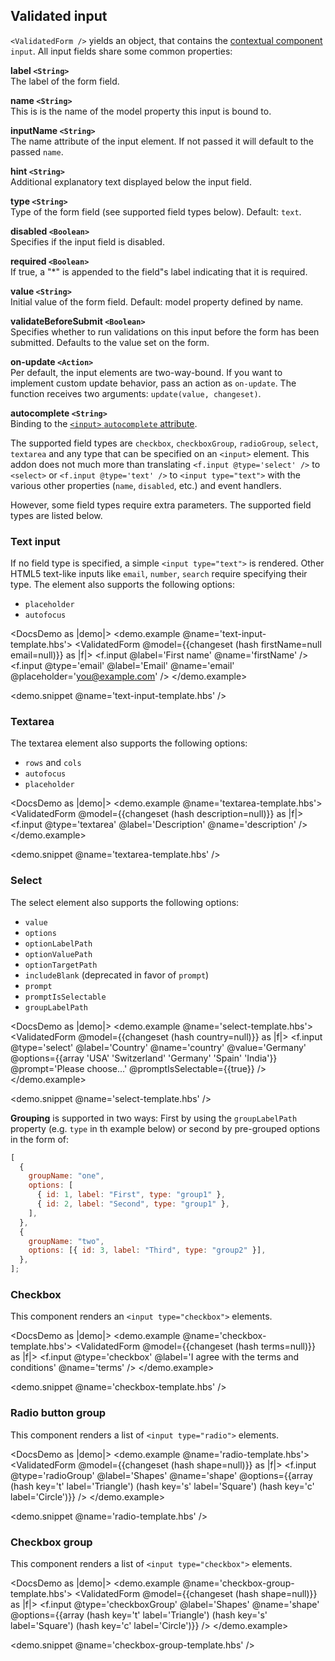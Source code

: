 ## Validated input

`<ValidatedForm />` yields an object, that contains the [contextual
component](https://emberjs.com/blog/2016/01/15/ember-2-3-released.html#toc_contextual-components)
`input`. All input fields share some common properties:

**label `<String>`**  
The label of the form field.

**name `<String>`**  
This is is the name of the model property this input is bound to.

**inputName `<String>`**  
The name attribute of the input element. If not passed it will default to the
passed `name`.

**hint `<String>`**  
Additional explanatory text displayed below the input field.

**type `<String>`**  
Type of the form field (see supported field types below). Default: `text`.

**disabled `<Boolean>`**  
Specifies if the input field is disabled.

**required `<Boolean>`**  
If true, a "\*" is appended to the field"s label indicating that it is
required.

**value `<String>`**  
Initial value of the form field. Default: model property defined by name.

**validateBeforeSubmit `<Boolean>`**  
Specifies whether to run validations on this input before the form has been
submitted. Defaults to the value set on the form.

**on-update `<Action>`**  
Per default, the input elements are two-way-bound. If you want to implement
custom update behavior, pass an action as `on-update`. The function receives
two arguments: `update(value, changeset)`.

**autocomplete `<String>`**  
Binding to the [`<input>` `autocomplete` attribute](https://developer.mozilla.org/en-US/docs/Web/HTML/Element/input#attr-autocomplete).

The supported field types are `checkbox`, `checkboxGroup`, `radioGroup`,
`select`, `textarea` and any type that can be specified on an `<input>` element.
This addon does not much more than translating `<f.input @type='select' />` to
`<select>` or `<f.input @type='text' />` to `<input type="text">` with the
various other properties (`name`, `disabled`, etc.) and event handlers.

However, some field types require extra parameters. The supported field types
are listed below.

### Text input

If no field type is specified, a simple `<input type="text">` is rendered.
Other HTML5 text-like inputs like `email`, `number`, `search` require
specifying their type. The element also supports the following options:

- `placeholder`
- `autofocus`

<!-- prettier-ignore-start -->
<DocsDemo as |demo|>
  <demo.example @name='text-input-template.hbs'>
    <ValidatedForm @model={{changeset (hash firstName=null email=null)}} as |f|>
      <f.input @label='First name' @name='firstName' />
      <f.input @type='email' @label='Email' @name='email' @placeholder='you@example.com' />
    </ValidatedForm>
  </demo.example>

  <demo.snippet @name='text-input-template.hbs' />
</DocsDemo>
<!-- prettier-ignore-end -->

### Textarea

The textarea element also supports the following options:

- `rows` and `cols`
- `autofocus`
- `placeholder`

<!-- prettier-ignore-start -->
<DocsDemo as |demo|>
  <demo.example @name='textarea-template.hbs'>
    <ValidatedForm @model={{changeset (hash description=null)}} as |f|>
      <f.input @type='textarea' @label='Description' @name='description' />
    </ValidatedForm>
  </demo.example>

  <demo.snippet @name='textarea-template.hbs' />
</DocsDemo>
<!-- prettier-ignore-end -->

### Select

The select element also supports the following options:

- `value`
- `options`
- `optionLabelPath`
- `optionValuePath`
- `optionTargetPath`
- `includeBlank` (deprecated in favor of `prompt`)
- `prompt`
- `promptIsSelectable`
- `groupLabelPath`

<!-- prettier-ignore-start -->
<DocsDemo as |demo|>
  <demo.example @name='select-template.hbs'>
    <ValidatedForm @model={{changeset (hash country=null)}} as |f|>
      <f.input
        @type='select'
        @label='Country'
        @name='country'
        @value='Germany'
        @options={{array 'USA' 'Switzerland' 'Germany' 'Spain' 'India'}}
        @prompt='Please choose...'
        @promptIsSelectable={{true}}
      />
    </ValidatedForm>
  </demo.example>

  <demo.snippet @name='select-template.hbs' />
</DocsDemo>
<!-- prettier-ignore-end -->

**Grouping** is supported in two ways: First by using the `groupLabelPath` property (e.g. `type` in th example below) or second by pre-grouped options in the form of:

```js
[
  {
    groupName: "one",
    options: [
      { id: 1, label: "First", type: "group1" },
      { id: 2, label: "Second", type: "group1" },
    ],
  },
  {
    groupName: "two",
    options: [{ id: 3, label: "Third", type: "group2" }],
  },
];
```

### Checkbox

This component renders an `<input type="checkbox">` elements.

<!-- prettier-ignore-start -->
<DocsDemo as |demo|>
  <demo.example @name='checkbox-template.hbs'>
    <ValidatedForm @model={{changeset (hash terms=null)}} as |f|>
      <f.input @type='checkbox' @label='I agree with the terms and conditions' @name='terms' />
    </ValidatedForm>
  </demo.example>

  <demo.snippet @name='checkbox-template.hbs' />
</DocsDemo>
<!-- prettier-ignore-end -->

### Radio button group

This component renders a list of `<input type="radio">` elements.

<!-- prettier-ignore-start -->
<DocsDemo as |demo|>
  <demo.example @name='radio-template.hbs'>
    <ValidatedForm @model={{changeset (hash shape=null)}} as |f|>
      <f.input
        @type='radioGroup'
        @label='Shapes'
        @name='shape'
        @options={{array (hash key='t' label='Triangle') (hash key='s' label='Square') (hash key='c' label='Circle')}}
      />
    </ValidatedForm>
  </demo.example>

  <demo.snippet @name='radio-template.hbs' />
</DocsDemo>
<!-- prettier-ignore-end -->

<!-- this doesn't work
If you want to customize the markup for each radio-button's label, you can
invoke this component using block form. This is helpful if you need to
localize your labels using an internationalization addon like
[ember-intl](https://github.com/ember-intl/ember-intl).

<DocsDemo as |demo|>
  <demo.example @name='radio-i18n-template.hbs'>
    <ValidatedForm @model={{changeset (hash shape=null)}} as |f|>
      <f.input
        @type='radioGroup'
        @label={{t 'some.scope.shapes'}}
        @name='shape'
        @options={{array (hash key='t' label='some.scope.triangle') (hash key='s' label='some.scope.square') (hash key='c' label='some.scope.circle')}}
      as |option|>
        {{t option.label}}
      </f.input>
    </ValidatedForm>
  </demo.example>

  <demo.snippet @name='radio-i18n-template.hbs' />
  <demo.snippet @name='translations.js' @label='locales/fr/translations.js' />
</DocsDemo>
-->

### Checkbox group

This component renders a list of `<input type="checkbox">` elements.

<!-- prettier-ignore-start -->
<DocsDemo as |demo|>
  <demo.example @name='checkbox-group-template.hbs'>
    <ValidatedForm @model={{changeset (hash shape=null)}} as |f|>
      <f.input
        @type='checkboxGroup'
        @label='Shapes'
        @name='shape'
        @options={{array (hash key='t' label='Triangle') (hash key='s' label='Square') (hash key='c' label='Circle')}}
      />
    </ValidatedForm>
  </demo.example>

  <demo.snippet @name='checkbox-group-template.hbs' />
</DocsDemo>
<!-- prettier-ignore-end -->
